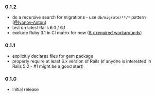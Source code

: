 ### 0.1.2

- do a recursive search for migrations - use `db/migrate/**/*` pattern ([@Ivanov-Anton](https://github.com/Ivanov-Anton))
- test on latest Rails 6.0 / 6.1
- exclude Ruby 3.1 in CI matrix for now ([6.x required workarounds](https://github.com/rails/rails/issues/43998))

### 0.1.1

- explicitly declares files for gem package
- properly require at least 6.x version of Rails (if anyone is interested in Rails 5.2 - #1 might be a good start)

### 0.1.0

- Initial release
